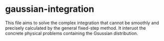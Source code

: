 # gaussian-integration
This file aims to solve the complex integration that cannot be smoothly and precisely  calculated by the general fixed-step method. It interuot the concrete physical problems containing the Gsussian distribution.

